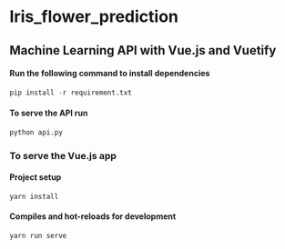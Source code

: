 # Iris_flower_prediction
## Machine Learning API with Vue.js and Vuetify

#### Run the following command to install dependencies 
```python 
pip install -r requirement.txt
 ```
#### To serve the API run 

```python
python api.py
```

### To serve the Vue.js app


#### Project setup
```
yarn install
```

#### Compiles and hot-reloads for development
```
yarn run serve
```

